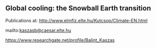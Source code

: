 ## Global cooling: the Snowball Earth transition

Publications at:
http://www.elmfiz.elte.hu/Kutcsop/Climate-EN.html

mailto:kaszasb@caesar.elte.hu

https://www.researchgate.net/profile/Balint_Kaszas
